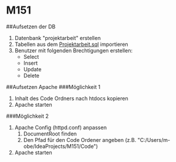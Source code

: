 # M151
##Aufsetzen der DB
1. Datenbank "projektarbeit" erstellen
2. Tabellen aus dem [Projektarbeit.sql](DB/projektarbeit.sql) importieren
3. Benutzer mit folgenden Brechtigungen erstellen: 
   * Select
   * Insert
   * Update 
   * Delete

##Aufsetzen Apache
###Möglichkeit 1 
1. Inhalt des Code Ordners nach htdocs kopieren 
2. Apache starten

###Möglichkeit 2
1. Apache Config (httpd.conf) anpassen
   1. DocumentRoot finden 
   2. Den Pfad für den Code Ordener angeben (z.B. "C:/Users/m-obe/IdeaProjects/M151/Code")
2. Apache starten
